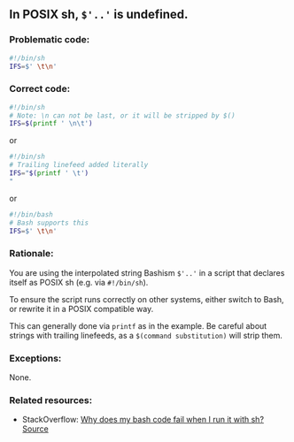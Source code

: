 ## In POSIX sh, `$'..'` is undefined.

### Problematic code:

```sh
#!/bin/sh
IFS=$' \t\n'
```

### Correct code:

```sh
#!/bin/sh
# Note: \n can not be last, or it will be stripped by $()
IFS=$(printf ' \n\t')
```

or 

```sh
#!/bin/sh
# Trailing linefeed added literally
IFS="$(printf ' \t')
"
```

or

```sh
#!/bin/bash
# Bash supports this
IFS=$' \t\n'
```

### Rationale:

You are using the interpolated string Bashism `$'..'` in a script that declares itself as POSIX sh (e.g. via `#!/bin/sh`).

To ensure the script runs correctly on other systems, either switch to Bash, or rewrite it in a POSIX compatible way.

This can generally done via `printf` as in the example. Be careful about strings with trailing linefeeds, as a `$(command substitution)` will strip them.

### Exceptions:

None.

### Related resources:

* StackOverflow: [Why does my bash code fail when I run it with sh?](https://stackoverflow.com/questions/15179446/why-does-my-bash-code-fail-when-i-run-it-with-sh)
[Source](https://github.com/koalaman/shellcheck/wiki/SC3003)


